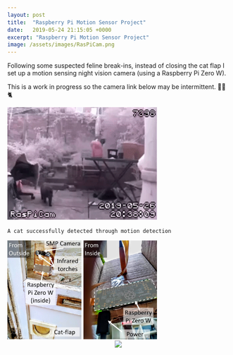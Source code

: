 ```yaml
---
layout: post
title:  "Raspberry Pi Motion Sensor Project"
date:   2019-05-24 21:15:05 +0000
excerpt: "Raspberry Pi Motion Sensor Project"
image: /assets/images/RasPiCam.png
---
```






<html>
<head>
    <style>
        * {
            margin: 0;
            padding: 0;
        }
        .imgbox {
            display: grid;
            height: 100%;
        }
        .center-fit {
            max-width: 100%;
            max-height: 100vh;
            margin: auto;
        }
    </style>
</head>
<body>
Following some suspected feline break-ins, instead of closing the cat flap I set up a motion sensing night vision camera (using a Raspberry Pi Zero W).


This is a work in progress so the camera link below may be intermittent. 
🦇📸🐈

<div class="center">
<img src="/assets/images/20-38-09.gif" width="340"/>
    
    A cat successfully detected through motion detection
    
</div>

<div class="center">
<img src="/assets/images/Slide1aa.jpg" width="340"/>
</div>
   
<div class="imgbox">
    <img class="center-fit" src='https://tinyurl.com/y47ef33r'>
</div>
</body>
</html>






